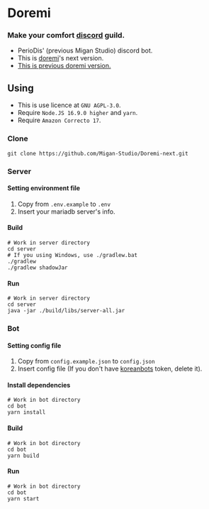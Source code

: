 # Doremi

### Make your comfort [discord](https://discord.com) guild.

- PerioDis' (previous Migan Studio) discord bot.
- This is [doremi](https://discord.com/oauth2/authorize?client_id=704999866094452816&permissions=8&scope=applications.commands%20bot)'s next version.
- [This is previous doremi version.](https://github.com/Migan-Studio/Doremi)

## Using

- This is use licence at `GNU AGPL-3.0`.
- Require `Node.JS 16.9.0 higher` and `yarn`.
- Require `Amazon Correcto 17`.

### Clone

```shell
git clone https://github.com/Migan-Studio/Doremi-next.git
```

### Server

#### Setting environment file

1. Copy from `.env.example` to `.env`
2. Insert your mariadb server's info.

#### Build

```shell
# Work in server directory
cd server
# If you using Windows, use ./gradlew.bat
./gradlew
./gradlew shadowJar
```

#### Run

```shell
# Work in server directory
cd server
java -jar ./build/libs/server-all.jar
```

### Bot

#### Setting config file

1. Copy from `config.example.json` to `config.json`
2. Insert config file (If you don't have [koreanbots](https://koreanbots.dev) token, delete it).

#### Install dependencies

```shell
# Work in bot directory
cd bot
yarn install
```

#### Build

```shell
# Work in bot directory
cd bot
yarn build
```

#### Run

```shell
# Work in bot directory
cd bot
yarn start
```
